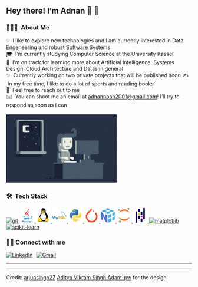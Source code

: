 </p><h2>Hey there! I’m Adnan 👋 💯</h2><p></p>
<!-- ## 👋 &nbsp;Hey there! I'm Aditya -->
<h3 id="-about-me">👨🏻‍💻 &nbsp;About Me</h3>
<p>💡 &nbsp;I like to explore new technologies and I am currently interested in Data Engeneering and robust Software Systems<br>
🎓 &nbsp;I’m currently studying Computer Science at the University Kassel<br>
🌱 &nbsp;I’m on track for learning more about Artificial Intelligence, Systems Design, Cloud Architecture and Datas in general<br>
✨ &nbsp;Currently working on two private projects that will be published soon
✍️ &nbsp;In my free time, I like to do a lot of sports and reading books<br>
💬 &nbsp;Feel free to reach out to me<br>
✉️ &nbsp;You can shoot me an email at <a href="mailto:avsingh@umass.edu">adnannoah2001@gmail.com</a>! I’ll try to respond as soon as I can<br><br>
<img alt="Night Coding" src="https://raw.githubusercontent.com/AVS1508/AVS1508/master/assets/Night-Coding.gif" align="topmiddl">
<h3 id="-tech-stack">🛠 &nbsp;Tech Stack</h3>

<!-- Bestehende Icons -->
<a href="https://git-scm.com/" target="_blank" rel="noreferrer">
  <img src="https://www.vectorlogo.zone/logos/git-scm/git-scm-icon.svg" alt="git" width="40" height="40">
</a>
<a href="https://www.java.com" target="_blank" rel="noreferrer">
  <img src="https://raw.githubusercontent.com/devicons/devicon/master/icons/java/java-original.svg" alt="java" width="40" height="40">
</a>
<a href="https://www.linux.org/" target="_blank" rel="noreferrer">
  <img src="https://raw.githubusercontent.com/devicons/devicon/master/icons/linux/linux-original.svg" alt="linux" width="40" height="40">
</a>

<!-- Neue Icons -->
<a href="https://www.mysql.com/" target="_blank" rel="noreferrer">
  <img src="https://raw.githubusercontent.com/devicons/devicon/master/icons/mysql/mysql-original-wordmark.svg" alt="sql" width="40" height="40">
</a>
<a href="https://www.python.org/" target="_blank" rel="noreferrer">
  <img src="https://raw.githubusercontent.com/devicons/devicon/master/icons/python/python-original.svg" alt="python" width="40" height="40">
</a>
<a href="https://pytorch.org/" target="_blank" rel="noreferrer">
  <img src="https://raw.githubusercontent.com/devicons/devicon/master/icons/pytorch/pytorch-original.svg" alt="pytorch" width="40" height="40">
</a>
<a href="https://numpy.org/" target="_blank" rel="noreferrer">
  <img src="https://raw.githubusercontent.com/devicons/devicon/master/icons/numpy/numpy-original.svg" alt="numpy" width="40" height="40">
</a>
<a href="https://jupyter.org/" target="_blank" rel="noreferrer">
  <img src="https://raw.githubusercontent.com/devicons/devicon/master/icons/jupyter/jupyter-original.svg" alt="jupyter" width="40" height="40">
</a>
<a href="https://pandas.pydata.org/" target="_blank" rel="noreferrer">
  <img src="https://raw.githubusercontent.com/devicons/devicon/master/icons/pandas/pandas-original.svg" alt="pandas" width="40" height="40">
</a>
<a href="https://matplotlib.org/" target="_blank" rel="noreferrer">
  <img src="https://raw.githubusercontent.com/valohai/ml-logos/master/matplotlib.svg" alt="matplotlib" width="40" height="40">
</a>
<a href="https://scikit-learn.org/" target="_blank" rel="noreferrer">
  <img src="https://cdn.simpleicons.org/scikitlearn/F7931E" alt="scikit-learn" width="40" height="40">
</a>

<h3 align="left">🤝🏻 Connect with me</h3>
<p align="left" style="display:flex; gap:10px; align-items:center;">
  <a href="https://www.linkedin.com/in/adnan-noah-nezovic/" target="_blank">
    <img src="https://raw.githubusercontent.com/rahuldkjain/github-profile-readme-generator/master/src/images/icons/Social/linked-in-alt.svg" 
         alt="LinkedIn" height="30" width="40">
  </a>
  <a href="mailto:adnannoah2001@gmail.com" target="_blank">
    <img src="https://cdn.simpleicons.org/gmail/EA4335" 
         alt="Gmail" height="30" width="40">
  </a>
</p>


</p>
<hr>
<hr>
<p>Credit: <a href="https://github.com/arjunsingh27">arjunsingh27</a> <a href="https://github.com/AVS1508">Aditya Vikram Singh </a> <a href="https://github.com/Adam-pw">Adam-pw</a> for the design</p> 
